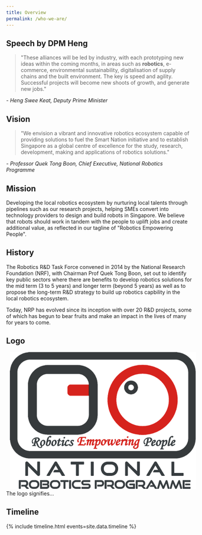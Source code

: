 ```yaml
---
title: Overview
permalink: /who-we-are/
---
```

## Speech by DPM Heng  
> "These alliances will be led by industry, with each prototyping new ideas within the coming months, in areas such as **robotics**, e-commerce, environmental sustainability, digitalisation of supply chains and the built environment. The key is speed and agility. Successful projects will become new shoots of growth, and generate new jobs."
  
\- *Heng Swee Keat, Deputy Prime Minister*  

## Vision  
>"We envision a vibrant and innovative robotics ecosystem capable of providing solutions to fuel the Smart Nation initiative and to establish Singapore as a global centre of excellence for the study, research, development, making and applications of robotics solutions."  
  
\- *Professor Quek Tong Boon, Chief Executive, National Robotics Programme*  
  
## Mission  
Developing the local robotics ecosystem by nurturing local talents through pipelines such as our research projects, helping SMEs convert into technology providers to design and build robots in Singapore. We believe that robots should work in tandem with the people to uplift jobs and create additional value, as reflected in our tagline of "Robotics Empowering People".
  
## History  
The Robotics R&D Task Force convened in 2014 by the National Research Foundation (NRF), with Chairman Prof Quek Tong Boon, set out to identify key public sectors where there are benefits to develop robotics solutions for the mid term (3 to 5 years) and longer term (beyond 5 years) as well as to propose the long-term R&D strategy to build up robotics capbility in the local robotics ecosystem.  
  
Today, NRP has evolved since its inception with over 20 R&D projects, some of which has begun to bear fruits and make an impact in the lives of many for years to come.  
  
## Logo  
<img style="padding:0px 10px 0px 10px;" src="/images/nrp-logo.png">
The logo signifies...
    
## Timeline  
  
{% include timeline.html events=site.data.timeline %}